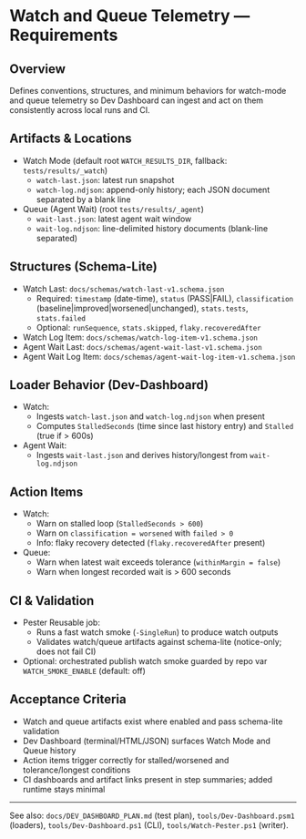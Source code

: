 # Watch and Queue Telemetry — Requirements

## Overview
Defines conventions, structures, and minimum behaviors for watch-mode and queue telemetry so Dev Dashboard can ingest and act on them consistently across local runs and CI.

## Artifacts & Locations
- Watch Mode (default root `WATCH_RESULTS_DIR`, fallback: `tests/results/_watch`)
  - `watch-last.json`: latest run snapshot
  - `watch-log.ndjson`: append-only history; each JSON document separated by a blank line
- Queue (Agent Wait) (root `tests/results/_agent`)
  - `wait-last.json`: latest agent wait window
  - `wait-log.ndjson`: line-delimited history documents (blank-line separated)

## Structures (Schema-Lite)
- Watch Last: `docs/schemas/watch-last-v1.schema.json`
  - Required: `timestamp` (date-time), `status` (PASS|FAIL), `classification` (baseline|improved|worsened|unchanged), `stats.tests`, `stats.failed`
  - Optional: `runSequence`, `stats.skipped`, `flaky.recoveredAfter`
- Watch Log Item: `docs/schemas/watch-log-item-v1.schema.json`
- Agent Wait Last: `docs/schemas/agent-wait-last-v1.schema.json`
- Agent Wait Log Item: `docs/schemas/agent-wait-log-item-v1.schema.json`

## Loader Behavior (Dev-Dashboard)
- Watch:
  - Ingests `watch-last.json` and `watch-log.ndjson` when present
  - Computes `StalledSeconds` (time since last history entry) and `Stalled` (true if > 600s)
- Agent Wait:
  - Ingests `wait-last.json` and derives history/longest from `wait-log.ndjson`

## Action Items
- Watch:
  - Warn on stalled loop (`StalledSeconds > 600`)
  - Warn on `classification = worsened` with `failed > 0`
  - Info: flaky recovery detected (`flaky.recoveredAfter` present)
- Queue:
  - Warn when latest wait exceeds tolerance (`withinMargin = false`)
  - Warn when longest recorded wait is > 600 seconds

## CI & Validation
- Pester Reusable job:
  - Runs a fast watch smoke (`-SingleRun`) to produce watch outputs
  - Validates watch/queue artifacts against schema-lite (notice-only; does not fail CI)
- Optional: orchestrated publish watch smoke guarded by repo var `WATCH_SMOKE_ENABLE` (default: off)

## Acceptance Criteria
- Watch and queue artifacts exist where enabled and pass schema-lite validation
- Dev Dashboard (terminal/HTML/JSON) surfaces Watch Mode and Queue history
- Action items trigger correctly for stalled/worsened and tolerance/longest conditions
- CI dashboards and artifact links present in step summaries; added runtime stays minimal

---

See also: `docs/DEV_DASHBOARD_PLAN.md` (test plan), `tools/Dev-Dashboard.psm1` (loaders), `tools/Dev-Dashboard.ps1` (CLI), `tools/Watch-Pester.ps1` (writer).
